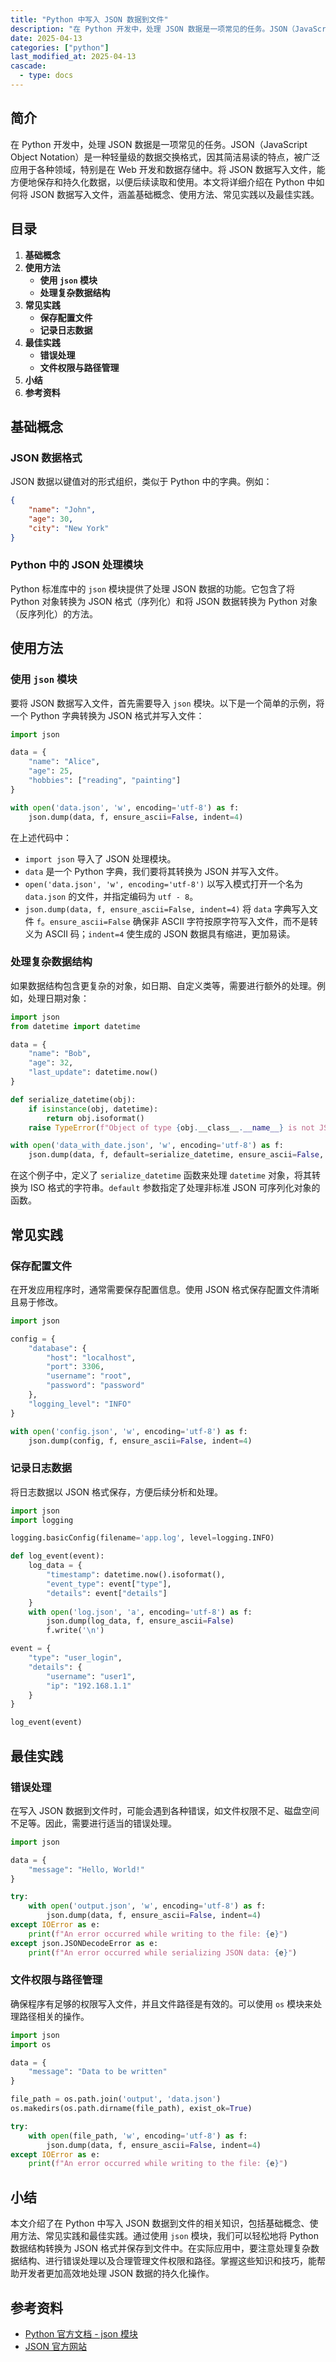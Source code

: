 ```yaml
---
title: "Python 中写入 JSON 数据到文件"
description: "在 Python 开发中，处理 JSON 数据是一项常见的任务。JSON（JavaScript Object Notation）是一种轻量级的数据交换格式，因其简洁易读的特点，被广泛应用于各种领域，特别是在 Web 开发和数据存储中。将 JSON 数据写入文件，能方便地保存和持久化数据，以便后续读取和使用。本文将详细介绍在 Python 中如何将 JSON 数据写入文件，涵盖基础概念、使用方法、常见实践以及最佳实践。"
date: 2025-04-13
categories: ["python"]
last_modified_at: 2025-04-13
cascade:
  - type: docs
---
```



## 简介
在 Python 开发中，处理 JSON 数据是一项常见的任务。JSON（JavaScript Object Notation）是一种轻量级的数据交换格式，因其简洁易读的特点，被广泛应用于各种领域，特别是在 Web 开发和数据存储中。将 JSON 数据写入文件，能方便地保存和持久化数据，以便后续读取和使用。本文将详细介绍在 Python 中如何将 JSON 数据写入文件，涵盖基础概念、使用方法、常见实践以及最佳实践。

<!-- more -->
## 目录
1. **基础概念**
2. **使用方法**
    - **使用 `json` 模块**
    - **处理复杂数据结构**
3. **常见实践**
    - **保存配置文件**
    - **记录日志数据**
4. **最佳实践**
    - **错误处理**
    - **文件权限与路径管理**
5. **小结**
6. **参考资料**

## 基础概念
### JSON 数据格式
JSON 数据以键值对的形式组织，类似于 Python 中的字典。例如：
```json
{
    "name": "John",
    "age": 30,
    "city": "New York"
}
```
### Python 中的 JSON 处理模块
Python 标准库中的 `json` 模块提供了处理 JSON 数据的功能。它包含了将 Python 对象转换为 JSON 格式（序列化）和将 JSON 数据转换为 Python 对象（反序列化）的方法。

## 使用方法
### 使用 `json` 模块
要将 JSON 数据写入文件，首先需要导入 `json` 模块。以下是一个简单的示例，将一个 Python 字典转换为 JSON 格式并写入文件：

```python
import json

data = {
    "name": "Alice",
    "age": 25,
    "hobbies": ["reading", "painting"]
}

with open('data.json', 'w', encoding='utf-8') as f:
    json.dump(data, f, ensure_ascii=False, indent=4)
```

在上述代码中：
- `import json` 导入了 JSON 处理模块。
- `data` 是一个 Python 字典，我们要将其转换为 JSON 并写入文件。
- `open('data.json', 'w', encoding='utf-8')` 以写入模式打开一个名为 `data.json` 的文件，并指定编码为 `utf - 8`。
- `json.dump(data, f, ensure_ascii=False, indent=4)` 将 `data` 字典写入文件 `f`。`ensure_ascii=False` 确保非 ASCII 字符按原字符写入文件，而不是转义为 ASCII 码；`indent=4` 使生成的 JSON 数据具有缩进，更加易读。

### 处理复杂数据结构
如果数据结构包含更复杂的对象，如日期、自定义类等，需要进行额外的处理。例如，处理日期对象：

```python
import json
from datetime import datetime

data = {
    "name": "Bob",
    "age": 32,
    "last_update": datetime.now()
}

def serialize_datetime(obj):
    if isinstance(obj, datetime):
        return obj.isoformat()
    raise TypeError(f"Object of type {obj.__class__.__name__} is not JSON serializable")

with open('data_with_date.json', 'w', encoding='utf-8') as f:
    json.dump(data, f, default=serialize_datetime, ensure_ascii=False, indent=4)
```

在这个例子中，定义了 `serialize_datetime` 函数来处理 `datetime` 对象，将其转换为 ISO 格式的字符串。`default` 参数指定了处理非标准 JSON 可序列化对象的函数。

## 常见实践
### 保存配置文件
在开发应用程序时，通常需要保存配置信息。使用 JSON 格式保存配置文件清晰且易于修改。

```python
import json

config = {
    "database": {
        "host": "localhost",
        "port": 3306,
        "username": "root",
        "password": "password"
    },
    "logging_level": "INFO"
}

with open('config.json', 'w', encoding='utf-8') as f:
    json.dump(config, f, ensure_ascii=False, indent=4)
```

### 记录日志数据
将日志数据以 JSON 格式保存，方便后续分析和处理。

```python
import json
import logging

logging.basicConfig(filename='app.log', level=logging.INFO)

def log_event(event):
    log_data = {
        "timestamp": datetime.now().isoformat(),
        "event_type": event["type"],
        "details": event["details"]
    }
    with open('log.json', 'a', encoding='utf-8') as f:
        json.dump(log_data, f, ensure_ascii=False)
        f.write('\n')

event = {
    "type": "user_login",
    "details": {
        "username": "user1",
        "ip": "192.168.1.1"
    }
}

log_event(event)
```

## 最佳实践
### 错误处理
在写入 JSON 数据到文件时，可能会遇到各种错误，如文件权限不足、磁盘空间不足等。因此，需要进行适当的错误处理。

```python
import json

data = {
    "message": "Hello, World!"
}

try:
    with open('output.json', 'w', encoding='utf-8') as f:
        json.dump(data, f, ensure_ascii=False, indent=4)
except IOError as e:
    print(f"An error occurred while writing to the file: {e}")
except json.JSONDecodeError as e:
    print(f"An error occurred while serializing JSON data: {e}")
```

### 文件权限与路径管理
确保程序有足够的权限写入文件，并且文件路径是有效的。可以使用 `os` 模块来处理路径相关的操作。

```python
import json
import os

data = {
    "message": "Data to be written"
}

file_path = os.path.join('output', 'data.json')
os.makedirs(os.path.dirname(file_path), exist_ok=True)

try:
    with open(file_path, 'w', encoding='utf-8') as f:
        json.dump(data, f, ensure_ascii=False, indent=4)
except IOError as e:
    print(f"An error occurred while writing to the file: {e}")
```

## 小结
本文介绍了在 Python 中写入 JSON 数据到文件的相关知识，包括基础概念、使用方法、常见实践和最佳实践。通过使用 `json` 模块，我们可以轻松地将 Python 数据结构转换为 JSON 格式并保存到文件中。在实际应用中，要注意处理复杂数据结构、进行错误处理以及合理管理文件权限和路径。掌握这些知识和技巧，能帮助开发者更加高效地处理 JSON 数据的持久化操作。

## 参考资料
- [Python 官方文档 - json 模块](https://docs.python.org/3/library/json.html)
- [JSON 官方网站](https://www.json.org/json-zh.html)